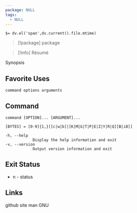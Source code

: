 ```yaml
---
package: NULL
tags:
  - NULL
---
```


`$= dv.el('span',dv.current().file.mtime)`
> [!package] package

> [!info] Résumé

Synopsis

## Favorite Uses

```Sh
command options arguments
```

## Command

```Sh
command [OPTION]... [ARGUMENT]...

[BYTES] = [0-9]{1,}[[c|w|b]|[K|M|G|T|P|E|Z|Y|R|Q][B|iB]]

-h, --help
			Display the help information and exit 
-v, --version
			Output version information and exit
```

## Exit Status

- n - status

## Links

github
site
man
GNU
